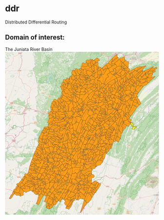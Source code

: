 # ddr
Distributed Differential Routing

## Domain of interest: 
The Juniata River Basin
![JRB](docs/images/srb.png)

